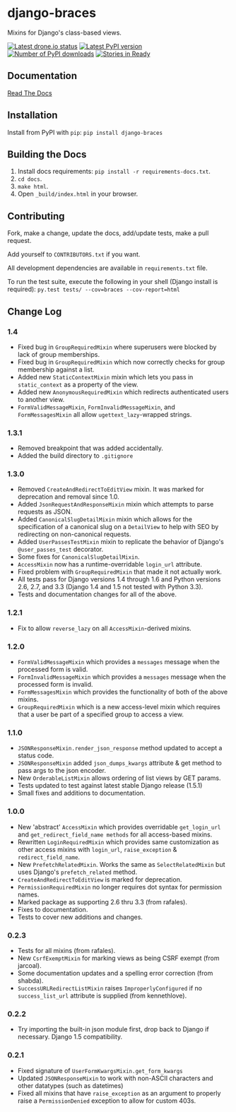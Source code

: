 # django-braces
Mixins for Django's class-based views.

[![Latest drone.io status](https://drone.io/github.com/brack3t/django-braces/status.png)](https://drone.io/github.com/brack3t/django-braces)
[![Latest PyPI version](https://pypip.in/v/django-braces/badge.png)](https://crate.io/packages/django-braces/)
[![Number of PyPI downloads](https://pypip.in/d/django-braces/badge.png)](https://crate.io/packages/django-braces/)
[![Stories in Ready](https://badge.waffle.io/brack3t/django-braces.png)](http://waffle.io/brack3t/django-braces)

## Documentation
[Read The Docs](http://django-braces.readthedocs.org/en/latest/index.html)

## Installation
Install from PyPI with `pip`:
`pip install django-braces`

## Building the Docs
1. Install docs requirements: `pip install -r requirements-docs.txt`.
2. `cd docs`.
3. `make html`.
4. Open `_build/index.html` in your browser.

## Contributing

Fork, make a change, update the docs, add/update tests, make a pull request.

Add yourself to `CONTRIBUTORS.txt` if you want.

All development dependencies are available in `requirements.txt` file.

To run the test suite, execute the following in your shell (Django install is required):
`py.test tests/ --cov=braces --cov-report=html`

## Change Log

### 1.4

* Fixed bug in `GroupRequiredMixin` where superusers were blocked by lack of group memberships.
* Fixed bug in `GroupRequiredMixin` which now correctly checks for group membership against a list.
* Added new `StaticContextMixin` mixin which lets you pass in `static_context` as a property of the view.
* Added new `AnonymousRequiredMixin` which redirects authenticated users to another view.
* `FormValidMessageMixin`, `FormInvalidMessageMixin`, and `FormMessagesMixin` all allow `ugettext_lazy`-wrapped strings. 

### 1.3.1

* Removed breakpoint that was added accidentally.
* Added the build directory to `.gitignore`

### 1.3.0

* Removed `CreateAndRedirectToEditView` mixin. It was marked for deprecation and removal since 1.0.
* Added `JsonRequestAndResponseMixin` mixin which attempts to parse requests as JSON.
* Added `CanonicalSlugDetailMixin` mixin which allows for the specification of a canonical slug on a `DetailView` to help with SEO by redirecting on non-canonical requests.
* Added `UserPassesTestMixin` mixin to replicate the behavior of Django's `@user_passes_test` decorator.
* Some fixes for `CanonicalSlugDetailMixin`.
* `AccessMixin` now has a runtime-overridable `login_url` attribute.
* Fixed problem with `GroupRequiredMixin` that made it not actually work.
* All tests pass for Django versions 1.4 through 1.6 and Python versions 2.6, 2.7, and 3.3 (Django 1.4 and 1.5 not tested with Python 3.3).
* Tests and documentation changes for all of the above.

### 1.2.1
* Fix to allow `reverse_lazy` on all `AccessMixin`-derived mixins.

### 1.2.0
* `FormValidMessageMixin` which provides a `messages` message when the processed form is valid.
* `FormInvalidMessageMixin` which provides a `messages` message when the processed form is invalid.
* `FormMessagesMixin` which provides the functionality of both of the above mixins.
* `GroupRequiredMixin` which is a new access-level mixin which requires that a user be part of a specified group to access a view.

### 1.1.0
* `JSONResponseMixin.render_json_response` method updated to accept a status code.
* `JSONResponseMixin` added `json_dumps_kwargs` attribute & get method to pass args to the json encoder.
* New `OrderableListMixin` allows ordering of list views by GET params.
* Tests updated to test against latest stable Django release (1.5.1)
* Small fixes and additions to documentation.

### 1.0.0
* New 'abstract' `AccessMixin` which provides overridable `get_login_url` and `get_redirect_field_name methods` for all access-based mixins.
* Rewritten `LoginRequiredMixin` which provides same customization as other access mixins with `login_url`, `raise_exception` & `redirect_field_name`.
* New `PrefetchRelatedMixin`. Works the same as `SelectRelatedMixin` but uses Django's `prefetch_related` method.
* `CreateAndRedirectToEditView` is marked for deprecation.
* `PermissionRequiredMixin` no longer requires dot syntax for permission names.
* Marked package as supporting 2.6 thru 3.3 (from rafales).
* Fixes to documentation.
* Tests to cover new additions and changes.

### 0.2.3
* Tests for all mixins (from rafales).
* New `CsrfExemptMixin` for marking views as being CSRF exempt (from jarcoal).
* Some documentation updates and a spelling error correction (from shabda).
* `SuccessURLRedirectListMixin` raises `ImproperlyConfigured` if no `success_list_url` attribute is supplied (from kennethlove).

### 0.2.2
* Try importing the built-in json module first, drop back to Django if necessary. Django 1.5 compatibility.

### 0.2.1
* Fixed signature of `UserFormKwargsMixin.get_form_kwargs`
* Updated `JSONResponseMixin` to work with non-ASCII characters and other datatypes (such as datetimes)
* Fixed all mixins that have `raise_exception` as an argument to properly raise a `PermissionDenied` exception to allow for custom 403s.
